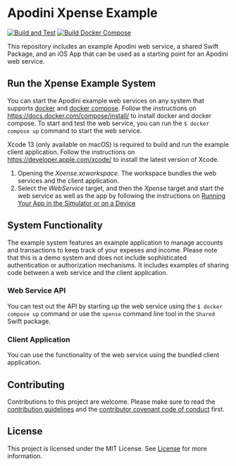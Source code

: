 # Apodini Xpense Example

[![Build and Test](https://github.com/Apodini/ApodiniXpenseExample/actions/workflows/build-and-test.yml/badge.svg)](https://github.com/Apodini/ApodiniXpenseExample/actions/workflows/build-and-test.yml)
[![Build Docker Compose](https://github.com/Apodini/ApodiniXpenseExample/actions/workflows/docker-compose.yml/badge.svg)](https://github.com/Apodini/ApodiniXpenseExample/actions/workflows/docker-compose.yml)

This repository includes an example Apodini web service, a shared Swift Package, and an iOS App that can be used as a starting point for an Apodini web service.  

## Run the Xpense Example System

You can start the Apodini example web services on any system that supports [docker](https://www.docker.com) and [docker compose](https://docs.docker.com/compose/). Follow the instructions on https://docs.docker.com/compose/install/ to install docker and docker compose.
To start and test the web service, you can run the `$ docker compose up` command to start the web service. 

Xcode 13 (only available on macOS) is required to build and run the example client application. Follow the instructions on https://developer.apple.com/xcode/ to install the latest version of Xcode.

1. Opening the *Xoense.xcworkspace*. The workspace bundles the web services and the client application.
2. Select the *WebService* target, and then the *Xpense* target and start the web service as well as the app by following the instructions on [Running Your App in the Simulator or on a Device](https://developer.apple.com/documentation/xcode/running-your-app-in-the-simulator-or-on-a-device)

## System Functionality

The example system features an example application to manage accounts and transactions to keep track of your expeses and income.
Please note that this is a demo system and does not include sophisticated authentication or authorization mechanisms.
It includes examples of sharing code between a web service and the client application.

### Web Service API

You can test out the API by starting up the web service using the `$ docker compose up` command or use the `xpense` command line tool in the `Shared` Swift package.

### Client Application

You can use the functionality of the web service using the bundled client application.

## Contributing
Contributions to this project are welcome. Please make sure to read the [contribution guidelines](https://github.com/Apodini/.github/blob/main/CONTRIBUTING.md) and the [contributor covenant code of conduct](https://github.com/Apodini/.github/blob/main/CODE_OF_CONDUCT.md) first.

## License
This project is licensed under the MIT License. See [License](https://github.com/Apodini/ApodiniXpenseExample/blob/develop/LICENSE) for more information.
